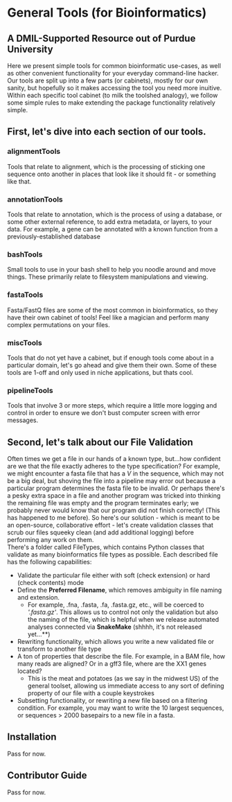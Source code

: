 # General Tools (for Bioinformatics)
## A DMIL-Supported Resource out of Purdue University

Here we present simple tools for common bioinformatic use-cases, as well as other convenient functionality for your everyday command-line hacker. Our tools are split up into a few parts (or cabinets), mostly for our own sanity, but hopefully so it makes accessing the tool you need more inuitive. Within each specific tool cabinet (to milk the toolshed analogy), we follow some simple rules to make extending the package functionality relatively simple.

## First, let's dive into each section of our tools.

### **alignmentTools**
Tools that relate to alignment, which is the processing of sticking one sequence onto another in places that look like it should fit - or something like that.

### **annotationTools**
Tools that relate to annotation, which is the process of using a database, or some other external reference, to add extra metadata, or layers, to your data. For example, a gene can be annotated with a known function from a previously-established database

### **bashTools**
Small tools to use in your bash shell to help you noodle around and move things. These primarily relate to filesystem manipulations and viewing.

### **fastaTools**
Fasta/FastQ files are some of the most common in bioinformatics, so they have their own cabinet of tools! Feel like a magician and perform many complex permutations on your files.

### **miscTools**
Tools that do not yet have a cabinet, but if enough tools come about in a particular domain, let's go ahead and give them their own. Some of these tools are 1-off and only used in niche applications, but thats cool.

### **pipelineTools**
Tools that involve 3 or more steps, which require a little more logging and control in order to ensure we don't bust computer screen with error messages.

## Second, let's talk about our File Validation

Often times we get a file in our hands of a known type, but...how confident are we that the file exactly adheres to the type specification? For example, we might encounter a fasta file that has a *V* in the sequence, which may not be a big deal, but shoving the file into a pipeline may error out because a particular program determines the fasta file to be invalid. Or perhaps there's a pesky extra space in a file and another program was tricked into thinking the remaining file was empty and the program terminates early; we probably never would know that our program did not finish correctly! (This has happened to me before). So here's our solution - which is meant to be an open-source, collaborative effort - let's create validation classes that scrub our files squeeky clean (and add additional logging) before performing any work on them.  
There's a folder called FileTypes, which contains Python classes that validate as many bioinformatics file types as possible. Each described file has the following capabilities:
- Validate the particular file either with soft (check extension) or hard (check contents) mode
- Define the **Preferred Filename**, which removes ambiguity in file naming and extension.
  - For example, .fna, .fasta, .fa, .fasta.gz, etc., will be coerced to *'.fasta.gz'*. This allows us to control not only the validation but also the naming of the file, which is helpful when we release automated analyses connected via **SnakeMake** (shhhh, it's not released yet...**)
- Rewriting functionality, which allows you write a new validated file or transform to another file type
- A ton of properties that describe the file. For example, in a BAM file, how many reads are aligned? Or in a gff3 file, where are the XX1 genes located?
  - This is the meat and potatoes (as we say in the midwest US) of the general toolset, allowing us immediate access to any sort of defining property of our file with a couple keystrokes
- Subsetting functionality, or rewriting a new file based on a filtering condition. For example, you may want to write the 10 largest sequences, or sequences > 2000 basepairs to a new file in a fasta.


## Installation
Pass for now.

## Contributor Guide
Pass for now.